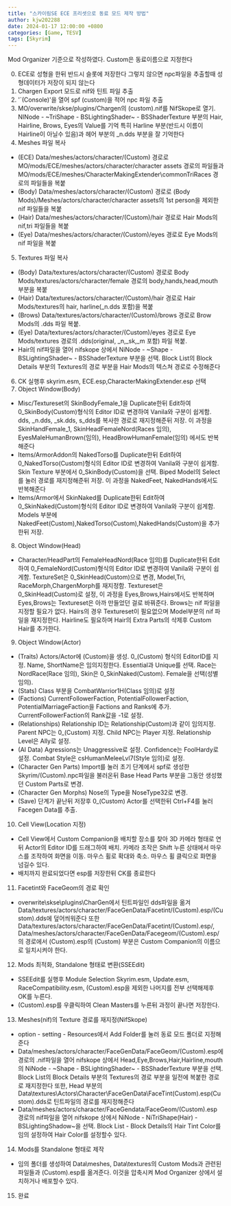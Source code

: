 ```yaml
---
title: "스카이림SE ECE 프리셋으로 동료 모드 제작 방법"
author: kjw202288
date: 2024-01-17 12:00:00 +0800
categories: [Game, TESV]
tags: [Skyrim]
---
```


Mod Organizer 기준으로 작성하였다. Custom은 동료이름으로 지정한다

0. ECE로 성형을 한뒤 반드시 슬롯에 저장한다 그렇지 않으면 npc파일을 추출할때 성형데이터가 저장이 되지 않는다
1. Chargen Export 모드로 nif와 틴트 파일 추출
2. '`(Console)'을 열어 spf (custom)을 적어 npc 파일 추출
3. MO/overwrite/skse/plugins/Chargen의 (custom).nif를 NifSkope로 열기. NINode - ~TriShape - BSLightingShader~ - BSShaderTexture 부분의 Hair, Hairline, Brows, Eyes의 Value를 기억 특히 Harline 부분(반드시 이름이 Hairline이 아닐수 있음)과 헤어 부분의 _n.dds 부분을 잘 기억한다
4. Meshes 파일 복사
- (ECE) Data/meshes/actors/character/(Custom) 경로로 MO/mods/ECE/meshes/actors/character/character assets 경로의 파일들과 MO/mods/ECE/meshes/CharacterMakingExtender\commonTriRaces 경로의 파일들을 복붙
- (Body) Data/meshes/actors/character/(Custom) 경로로 (Body Mods)/Meshes/actors/character/character assets의 1st person을 제외한 nif 파일들을 복붙
- (Hair) Data/meshes/actors/character/(Custom)/hair 경로로 Hair Mods의 nif,tri 파일들을 복붙
- (Eye) Data/meshes/actors/character/(Custom)/eyes 경로로 Eye Mods의 nif 파일을 복붙
5. Textures 파일 복사
- (Body) Data/textures/actors/character/(Custom) 경로로 Body Mods/textures/actors/character/female 경로의 body,hands,head,mouth 부분을 복붙
- (Hair) Data/textures/actors/character/(Custom)/hair 경로로 Hair Mods/textures의 hair, harline(_n.dds 포함)을 복붙
- (Brows) Data/textures/actors/character/(Custom)/brows 경로로 Brow Mods의 .dds 파일 복붙.
- (Eye) Data/textures/actors/character/(Custom)/eyes 경로로 Eye Mods/textures 경로의 .dds(original, _n,_sk,_m 포함) 파일 복붙.
- Hair의 nif파일을 열어 nifskope 상에서 NiNode - ~Shape - BSLightingShader~ - BSShaderTexture 부분을 선택. Block List의 Block Details 부분의 Textures의 경로 부분을 Hair Mods의 텍스쳐 경로로 수정해준다 
6. CK 실행후 skyrim.esm, ECE.esp,CharacterMakingExtender.esp 선택
7. Object Window(Body)
- Misc/Textureset의 SkinBodyFemale_1을 Duplicate한뒤 Edit하여 0_SkinBody(Custom)형식의 Editor ID로 변경하여 Vanila와 구분이 쉽게함. dds, _n.dds, _sk.dds, s_dds를 복사한 경로로 재지정해준뒤 저장. 이 과정을 SkinHandFemale_1, SkinHeadFemaleNord(Races 임의), EyesMaleHumanBrown(임의), HeadBrowHumanFemale(임의) 에서도 반복해준다
- Items/ArmorAddon의 NakedTorso를 Duplicate한뒤 Edit하여 0_NakedTorso(Custom)형식의 Editor ID로 변경하여  Vanila와 구분이 쉽게함. Skin Texture 부분에서 0_SkinBody(Custom)을 선택. Biped Model의 Select를 눌러 경로를 재지정해준뒤 저장. 이 과정을 NakedFeet, NakedHands에서도 반복해준다
- Items/Armor에서 SkinNaked를 Duplicate한뒤 Edit하여 0_SkinNaked(Custom)형식의 Editor ID로 변경하여  Vanila와 구분이 쉽게함. Models 부분에 NakedFeet(Custom),NakedTorso(Custom),NakedHands(Custom)을 추가한뒤 저장.
8. Object Window(Head)
- Character/HeadPart의 FemaleHeadNord(Race 임의)를 Duplicate한뒤 Edit하여 0_FemaleNord(Custom)형식의 Editor ID로 변경하여  Vanila와 구분이 쉽게함. TextureSet은 0_SkinHead(Custom)으로 변경, Model,Tri, RaceMorph,ChargenMorph를 재지정함. Textureset은 0_SkinHead(Custom)로 설정, 이 과정을 Eyes,Brows,Hairs에서도 반복하며 Eyes,Brows는 Textureset은 아까 만들었던 걸로 바꿔준다. Brows는 nif 파일을 지정할 필요가 없다. Hairs의 경우 Textureset이 필요없으며 Model부분의 nif 파일을 재지정한다. Hairline도 필요하며 Hair의 Extra Parts의 삭제후 Custom Hair를 추가한다. 
9. Object Window(Actor)
- (Traits) Actors/Actor에 (Custom)을 생성. 0_(Custom) 형식의 EditorID를 지정. Name, ShortName은 임의지정한다.
Essential과 Unique를 선택. Race는 NordRace(Race 임의), Skin은 0_SkinNaked(Custom). Female을 선택(성별 임의).
- (Stats) Class 부분을 CombatWarrior1H(Class 임의)로 설정
- (Factions) CurrentFollowerFaction, PotentialFollowerFaction, PotentialMarriageFaction을 Factions and Ranks에 추가. CurrentFollowerFaction의 Rank값을 -1로 설정.
- (Relationships) Relationship ID는 Relationship(Custom)과 같이 임의지정. Parent NPC는 0_(Custom)  지정. Child NPC는 Player 지정. Relationship Level은 Ally로 설정. 
- (AI Data) Agressions는 Unaggressive로 설정. Confidence는 FoolHardy로 설정. Combat Style은 csHumanMeleeLvl7(Style 임의)로 설정.
- (Character Gen Parts) Import를 눌러 초기 단계에서 spf로 생성한 Skyrim/(Custom).npc파일을 불러온뒤 Base Head Parts 부분을 그동안 생성했던 Custom Parts로 변경.
- (Character Gen Morphs) Nose의 Type을 NoseType32로 변경.
- (Save) 단계가 끝난뒤 저장후 0_(Custom) Actor를 선택한뒤 Ctrl+F4를 눌러 Facegen Data를 추출. 
10. Cell View(Location 지정)
- Cell View에서 Custom Companion을 배치할 장소를 찾아 3D 카메라 형태로 연뒤 Actor의 Editor ID를 드래그하여 배치. 카메라 조작은 Shift 누른 상태에서 마우스를 조작하여 화면을 이동. 마우스 휠로 확대와 축소. 마우스 휠 클릭으로 화면을 넘길수 있다.
- 배치까지 완료되었다면 esp를 저장한뒤 CK를 종료한다
11. Facetint와 FaceGeom의 경로 확인
- overwrite\skse\plugins\CharGen에서 틴트파일인 dds파일을 옮겨 Data/textures/actors/character/FaceGenData/Facetint/(Custom).esp/(Custom).dds에 덮어씌워준다 또한 Data/textures/actors/character/FaceGenData/Facetint/(Custom).esp/, Data/meshes/actors/character/FaceGenData/Facegeom/(Custom).esp/의 경로에서 (Custom).esp의 (Custom) 부분은 Custom Companion의 이름으로 일치시켜야 한다.  
12. Mods 최적화, Standalone 형태로 변환(SSEEdit)
- SSEEdit를 실행후 Module Selection Skyrim.esm, Update.esm, RaceCompatibility.esm, (Custom).esp을 제외한 나머지를 전부 선택해제후 OK를 누른다.
- (Custom).esp를 우클릭하여 Clean Masters를 누른뒤 과정이 끝나면 저장한다.
13. Meshes(nif)의 Texture 경로를 재지정(NifSkope)
- option - setting - Resources에서 Add Folder를 눌러 동료 모드 폴더로 지정해준다
- Data/meshes/actors/character/FaceGenData/FaceGeom/(Custom).esp에 경로의 .nif파일을 열어 nifskope 상에서 Head,Eye,Brows,Hair,Hairline,mouth의 NiNode - ~Shape - BSLightingShader~ - BSShaderTexture 부분을 선택. Block List의 Block Details 부분의 Textures의 경로 부분을 일전에 복붙한 경로로 재지정한다 또한, Head 부분의 Data\textures\Actors\Character\FaceGenData\FaceTint\(Custom).esp\(Custom).dds로 틴트파일의 경로를 재지정해준다
- Data/meshes/actors/character/FaceGendata/FaceGeom/(Custom).esp 경로의 nif파일을 열어 nifskope 상에서 NiNode - NiTriShape(Hair) - BSLightingShadow~을 선택. Block List - Block Details의 Hair Tint Color를 임의 설정하여 Hair Color를 설정할수 있다.
14. Mods를 Standalone 형태로 제작
- 임의 폴더를 생성하여 Data\meshes, Data\textures의 Custom Mods과 관련된 파일들과 (Custom).esp를 옮겨준다. 이것을 압축시켜 Mod Organizer 상에서 설치하거나 배포할수 있다.
15. 완료

